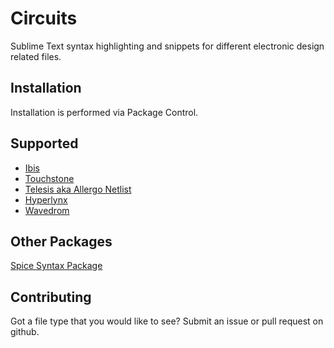 # Circuits

Sublime Text syntax highlighting and snippets for different electronic design related files.  


## Installation
Installation is performed via Package Control.

## Supported
- [Ibis](https://ibis.org/)
- [Touchstone](https://ibis.org/)
- [Telesis aka Allergo Netlist](https://www.cadence.com/)
- [Hyperlynx](https://www.mentor.com/pcb/hyperlynx/)
- [Wavedrom](https://wavedrom.com/)

## Other Packages
[Spice Syntax Package](https://github.com/leoheck/sublime-spice)

## Contributing
Got a file type that you would like to see?  Submit an issue or pull request on github.
